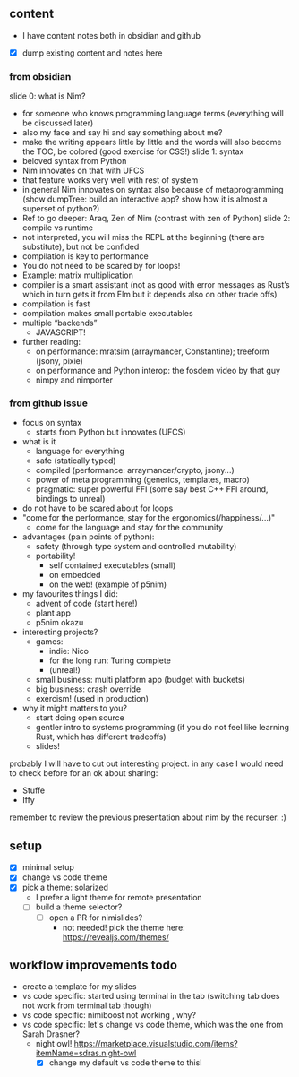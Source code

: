 ## content
- I have content notes both in obsidian and github
- [x] dump existing content and notes here

### from obsidian

slide 0: what is Nim?
- for someone who knows programming language terms (everything will be discussed later)
- also my face and say hi and say something about me?
- make the writing appears little by little and the words will also become the TOC, be colored (good exercise for CSS!)
slide 1: syntax
- beloved syntax from Python
- Nim innovates on that with UFCS
- that feature works very well with rest of system
- in general Nim innovates on syntax also because of metaprogramming (show dumpTree: build an interactive app? show how it is almost a superset of python?)
- Ref to go deeper: Araq, Zen of Nim (contrast with zen of Python)
slide 2: compile vs runtime
-  not interpreted, you will miss the REPL at the beginning (there are substitute), but not be confided
- compilation is key to performance
- You do not need to be scared by for loops!
- Example: matrix multiplication
- compiler is a smart assistant (not as good with error messages as Rust’s which in turn gets it from Elm but it depends also on other trade offs)
- compilation is fast
- compilation makes small portable executables
- multiple “backends”
  - JAVASCRIPT!
- further reading:
  - on performance: mratsim (arraymancer, Constantine); treeform (jsony, pixie)
  - on performance and Python interop: the fosdem video by that guy
  - nimpy and nimporter

### from github issue

- focus on syntax
  - starts from Python but innovates (UFCS)
- what is it
  - language for everything
  - safe (statically typed)
  - compiled (performance: arraymancer/crypto, jsony...)
  - power of meta programming (generics, templates, macro)
  - pragmatic: super powerful FFI (some say best C++ FFI around, bindings to unreal)
- do not have to be scared about for loops
- "come for the performance, stay for the ergonomics(/happiness/...)"
  - come for the language and stay for the community
- advantages (pain points of python):
  - safety (through type system and controlled mutability)
  - portability! 
    - self contained executables (small)
    - on embedded
    - on the web! (example of p5nim)
- my favourites things I did:
  - advent of code (start here!)
  - plant app
  - p5nim okazu
- interesting projects?
  - games:
    - indie: Nico
    - for the long run: Turing complete
    - (unreal!)
  - small business: multi platform app (budget with buckets)
  - big business: crash override
  - exercism! (used in production)
- why it might matters to you?
  - start doing open source
  - gentler intro to systems programming (if you do not feel like learning Rust, which has different tradeoffs)
  - slides!

probably I will have to cut out interesting project. in any case I would need to check before for an ok about sharing:
- Stuffe
- Iffy

remember to review the previous presentation about nim by the recurser. :)


## setup

- [x] minimal setup
- [x] change vs code theme
- [x] pick a theme: solarized
  - I prefer a light theme for remote presentation
  - [ ] build a theme selector?
    - [ ] open a PR for nimislides?
      - not needed! pick the theme here: https://revealjs.com/themes/

## workflow improvements todo
- create a template for my slides
- vs code specific: started using terminal in the tab (switching tab does not work from terminal tab though)
- vs code specific: nimiboost not working , why?
- vs code specific: let's change vs code theme, which was the one from Sarah Drasner?
  - night owl! https://marketplace.visualstudio.com/items?itemName=sdras.night-owl
    - [x] change my default vs code theme to this!